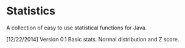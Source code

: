 Statistics
==========

A collection of easy to use statistical functions for Java.

[12/22/2014] Version 0.1 
				Basic stats. Normal distribution and Z score.
